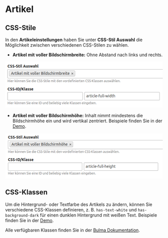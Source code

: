 # Artikel

## CSS-Stile

In den **Artikeleinstellungen** haben Sie unter **CSS-Stil Auswahl** die Möglichkeit zwischen verschiedenen CSS-Stilen zu wählen.

- **Artikel mit voller Bildschirmbreite:** Ohne Abstand nach links und rechts.

![](../_images/nature-theme/elemente/artikel-mit-voller-bildschirmbreite.png)

- **Artikel mit voller Bildschirmhöhe:** Inhalt nimmt mindestens die Bildschirmhöhe ein und wird vertikal zentriert. Beispiele finden Sie in der [Demo](https://nature.contao-themes.net/artikel-mit-hintergrund.html).

![](../_images/nature-theme/elemente/artikel-mit-voller-bildschirmhoehe.png)

## CSS-Klassen

Um die Hintergrund- oder Textfarbe des Artikels zu ändern, können Sie verschiedene CSS-Klassen definieren, z. B. `has-text-white` und `has-background-dark` für einen dunklen Hintergrund mit weißen Text. Beispiele finden Sie in der [Demo](https://nature.contao-themes.net/artikel-mit-hintergrund.html).

Alle verfügbaren Klassen finden Sie in der [Bulma Dokumentation](https://bulma.io/documentation/modifiers/color-helpers/).